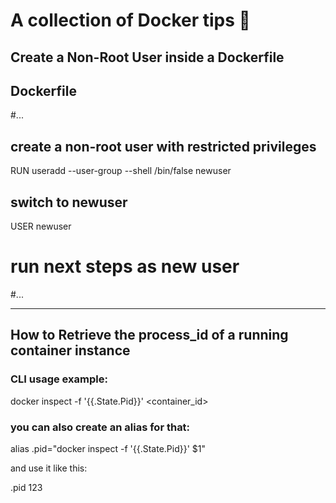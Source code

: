 # A collection of Docker tips 🐳

## Create a Non-Root User inside a Dockerfile


## Dockerfile
#...
## create a non-root user with restricted privileges
RUN useradd --user-group --shell /bin/false newuser

## switch to newuser
USER newuser

# run next steps as new user
#...

-----------------

## How to Retrieve the process_id of a running container instance

### CLI usage example:

docker inspect -f '{{.State.Pid}}' <container_id>

### you can also create an alias for that:

alias .pid="docker inspect -f '{{.State.Pid}}' $1"

and use it like this:

.pid 123
